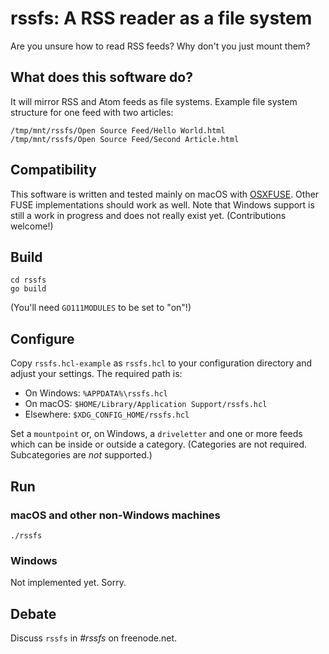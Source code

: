 rssfs: A RSS reader as a file system
====================================

Are you unsure how to read RSS feeds? Why don\'t you just mount them?

What does this software do?
---------------------------

It will mirror RSS and Atom feeds as file systems. Example file system
structure for one feed with two articles:

    /tmp/mnt/rssfs/Open Source Feed/Hello World.html
    /tmp/mnt/rssfs/Open Source Feed/Second Article.html

Compatibility
-------------

This software is written and tested mainly on macOS with
[OSXFUSE](http://osxfuse.github.io). Other FUSE implementations should
work as well. Note that Windows support is still a work in progress and
does not really exist yet. (Contributions welcome!)

Build
-----

    cd rssfs
    go build

(You\'ll need `GO111MODULES` to be set to \"on\"!)

Configure
---------

Copy `rssfs.hcl-example` as `rssfs.hcl` to your configuration directory
and adjust your settings. The required path is:

-   On Windows: `%APPDATA%\rssfs.hcl`
-   On macOS: `$HOME/Library/Application Support/rssfs.hcl`
-   Elsewhere: `$XDG_CONFIG_HOME/rssfs.hcl`

Set a `mountpoint` or, on Windows, a `driveletter` and one or more feeds
which can be inside or outside a category. (Categories are not required.
Subcategories are *not* supported.)

Run
---

### macOS and other non-Windows machines

    ./rssfs

### Windows

Not implemented yet. Sorry.

Debate
------

Discuss `rssfs` in *#rssfs* on freenode.net.
